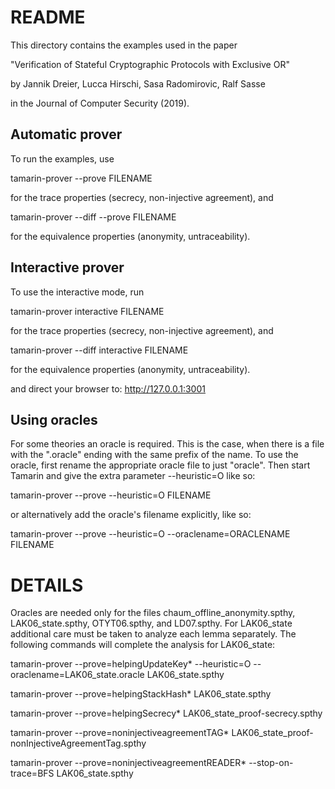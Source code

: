 README
======

This directory contains the examples used in the paper

"Verification of Stateful Cryptographic Protocols with Exclusive OR"

by Jannik Dreier, Lucca Hirschi, Sasa Radomirovic, Ralf Sasse

in the Journal of Computer Security (2019).

## Automatic prover
To run the examples, use

tamarin-prover --prove FILENAME

for the trace properties (secrecy, non-injective agreement), and

tamarin-prover --diff --prove FILENAME

for the equivalence properties (anonymity, untraceability).


## Interactive prover
To use the interactive mode, run

tamarin-prover interactive FILENAME

for the trace properties (secrecy, non-injective agreement), and

tamarin-prover --diff interactive FILENAME

for the equivalence properties (anonymity, untraceability).

and direct your browser to: http://127.0.0.1:3001


## Using oracles

For some theories an oracle is required. This is the case, when there is a file with the ".oracle" ending with the same prefix of the name. To use the oracle, first rename the appropriate oracle file to just "oracle". Then start Tamarin and give the extra parameter --heuristic=O like so:

tamarin-prover --prove --heuristic=O FILENAME

or alternatively add the oracle's filename explicitly, like so:

tamarin-prover --prove --heuristic=O --oraclename=ORACLENAME FILENAME


DETAILS
=======

Oracles are needed only for the files chaum_offline_anonymity.spthy,
LAK06_state.spthy, OTYT06.spthy, and LD07.spthy. For LAK06_state
additional care must be taken to analyze each lemma separately. The
following commands will complete the analysis for LAK06_state:

tamarin-prover --prove=helpingUpdateKey* --heuristic=O --oraclename=LAK06_state.oracle LAK06_state.spthy

tamarin-prover --prove=helpingStackHash* LAK06_state.spthy

tamarin-prover --prove=helpingSecrecy* LAK06_state_proof-secrecy.spthy

tamarin-prover --prove=noninjectiveagreementTAG* LAK06_state_proof-nonInjectiveAgreementTag.spthy

tamarin-prover --prove=noninjectiveagreementREADER* --stop-on-trace=BFS LAK06_state.spthy
